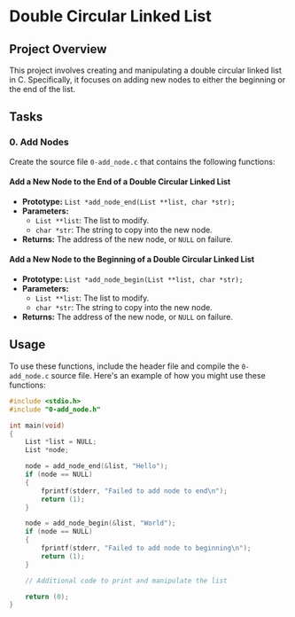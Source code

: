 # Double Circular Linked List

## Project Overview

This project involves creating and manipulating a double circular linked list in C. Specifically, it focuses on adding new nodes to either the beginning or the end of the list.

## Tasks

### 0. Add Nodes

Create the source file `0-add_node.c` that contains the following functions:

#### Add a New Node to the End of a Double Circular Linked List

- **Prototype:** `List *add_node_end(List **list, char *str);`
- **Parameters:**
  - `List **list`: The list to modify.
  - `char *str`: The string to copy into the new node.
- **Returns:** The address of the new node, or `NULL` on failure.

#### Add a New Node to the Beginning of a Double Circular Linked List

- **Prototype:** `List *add_node_begin(List **list, char *str);`
- **Parameters:**
  - `List **list`: The list to modify.
  - `char *str`: The string to copy into the new node.
- **Returns:** The address of the new node, or `NULL` on failure.

## Usage

To use these functions, include the header file and compile the `0-add_node.c` source file. Here's an example of how you might use these functions:

```c
#include <stdio.h>
#include "0-add_node.h"

int main(void)
{
    List *list = NULL;
    List *node;

    node = add_node_end(&list, "Hello");
    if (node == NULL)
    {
        fprintf(stderr, "Failed to add node to end\n");
        return (1);
    }

    node = add_node_begin(&list, "World");
    if (node == NULL)
    {
        fprintf(stderr, "Failed to add node to beginning\n");
        return (1);
    }

    // Additional code to print and manipulate the list

    return (0);
}

